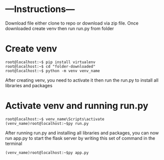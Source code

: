 # —Instructions—
Download file either clone to repo or download via zip file. 
Once downloaded create venv then run run.py from folder

# Create venv 
```console
root@localhost:~$ pip install virtualenv
root@localhost:~$ cd "folder-downloaded"
root@localhost:~$ python -m venv venv_name
```
After creating venv, you need to activate it then run the run.py to install all libraries and packages

# Activate venv and running run.py
```console
root@localhost:~$ venv_name\Scripts\activate
(venv_name)root@localhost:~$py run.py
```
After running run.py and installing all libraries and packages, you can now run app.py to start the flask server by writing this set of command in the terminal
```console
(venv_name)root@localhost:~$py app.py
```
